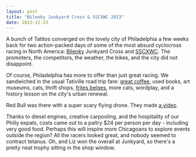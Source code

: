 ```yaml
---
layout: post
title: "Bilenky Junkyard Cross & SSCXWC 2013"
date: 2013-12-23
---
```


A bunch of Tatitos converged on the lovely city of Philadelphia a few weeks back for two action-packed days of some of the most absurd cyclocross racing in North America: [Bilenky](http://www.bilenky.com/) Junkyard Cross and [SSCXWC](http://sscxwc13philly.com/). The promoters, the competitors, the weather, the bikes, and the city did not disappoint.

Of course, Philadelphia has more to offer than just great racing. We sandwiched in the usual Tativille road trip fare: [great coffee](https://www.facebook.com/pages/The-Rocket-Cat-Cafe/60507506149), used books, art museums, cats, thrift shops, [frites belges](http://www.thebelgiancafe.com/), more cats, wordplay, and a history lesson on the city's urban renewal.

Red Bull was there with a super scary flying drone. They made [a video](http://www.youtube.com/watch?v=k1LRIpyKhqI).

Thanks to diesel engines, creative carpooling, and the hospitality of our Philly expats, costs came out to a paltry \$24 per person per day - including very good food. Perhaps this will inspire more Chicagoans to explore events outside the region? All the racers looked great, and nobody seemed to contract tetanus. Oh, and Liz won the overall at Junkyard, so there's a pretty neat trophy sitting in the shop window.
